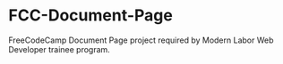 # FCC-Document-Page 
FreeCodeCamp Document Page project required by Modern Labor Web Developer trainee program.
